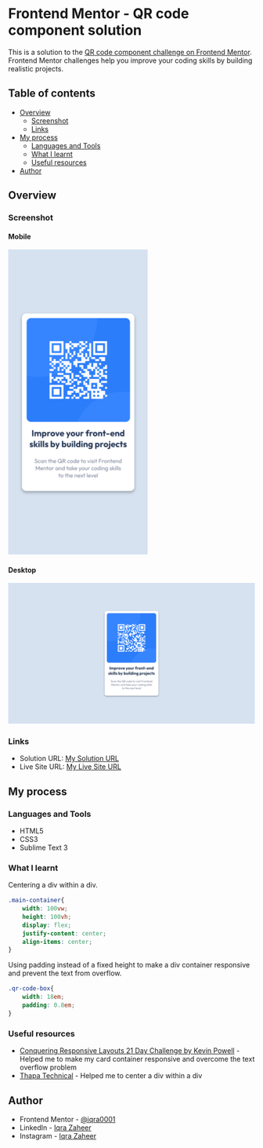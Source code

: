 # Frontend Mentor - QR code component solution

This is a solution to the [QR code component challenge on Frontend Mentor](https://www.frontendmentor.io/challenges/qr-code-component-iux_sIO_H). Frontend Mentor challenges help you improve your coding skills by building realistic projects. 

## Table of contents

- [Overview](#overview)
  - [Screenshot](#screenshot)
  - [Links](#links)
- [My process](#my-process)
  - [Languages and Tools](#languages-and-tools)
  - [What I learnt](#what-i-learnt)
  - [Useful resources](#useful-resources)
- [Author](#author)

## Overview

### Screenshot

#### Mobile

![](./qr-code-mobile-screenshot-snip.png)

#### Desktop

![](./qr-code-desktop-screenshot.png)


### Links

- Solution URL: [My Solution URL](https://github.com/iqra0001/QR-Code-Component-Challenge)
- Live Site URL: [My Live Site URL](https://iqra0001.github.io/QR-Code-Component-Challenge/)

## My process

### Languages and Tools

- HTML5
- CSS3
- Sublime Text 3

### What I learnt

Centering a div within a div.

```css
.main-container{
    width: 100vw;
    height: 100vh;
    display: flex;
    justify-content: center;
    align-items: center;
}
```

Using padding instead of a fixed height to make a div container responsive and prevent the text from overflow.

```css
.qr-code-box{
    width: 18em;
    padding: 0.8em;
}
```

### Useful resources

- [Conquering Responsive Layouts 21 Day Challenge by Kevin Powell](https://courses.kevinpowell.co/conquering-responsive-layouts) - Helped me to make my card container responsive and overcome the text overflow problem
- [Thapa Technical](https://youtu.be/3b8Ix0eicFw) - Helped me to center a div within a div

## Author

- Frontend Mentor - [@iqra0001](https://www.frontendmentor.io/profile/iqra0001)
- LinkedIn - [Iqra Zaheer](https://www.linkedin.com/in/iqra-zaheer-45bb42231/)
- Instagram - [Iqra Zaheer](https://www.instagram.com/iqraaa0001/)
